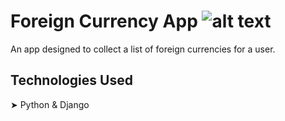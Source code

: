 # Foreign Currency App ![alt text](https://imgur.com/PPaJpDC.png)
An app designed to collect a list of foreign currencies for a user. 
## Technologies Used
➤ Python & Django
